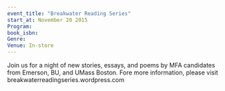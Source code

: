```yaml
---
event_title: "Breakwater Reading Series"
start_at: November 20 2015
Program: 
book_isbn: 
Genre: 
Venue: In-store
---
```

Join us for a night of new stories, essays, and poems by MFA candidates from Emerson, BU, and UMass Boston. Fore more information, please visit breakwaterreadingseries.wordpress.com
